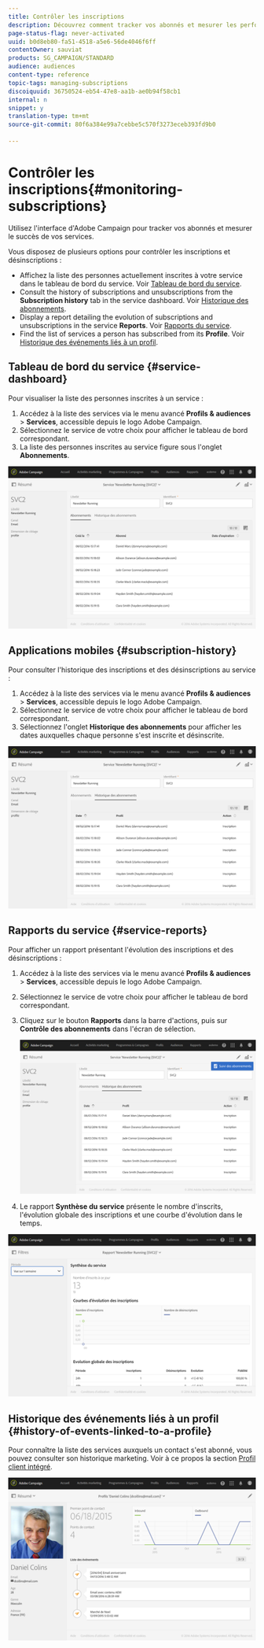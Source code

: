 ```yaml
---
title: Contrôler les inscriptions
description: Découvrez comment tracker vos abonnés et mesurer les performances de vos services à l'aide des tableaux de bord et des rapports.
page-status-flag: never-activated
uuid: b0d8eb80-fa51-4518-a5e6-56de4046f6ff
contentOwner: sauviat
products: SG_CAMPAIGN/STANDARD
audience: audiences
content-type: reference
topic-tags: managing-subscriptions
discoiquuid: 36750524-eb54-47e8-aa1b-ae0b94f58cb1
internal: n
snippet: y
translation-type: tm+mt
source-git-commit: 80f6a384e99a7cebbe5c570f3273eceb393fd9b0

---
```



# Contrôler les inscriptions{#monitoring-subscriptions}

Utilisez l&#39;interface d&#39;Adobe Campaign pour tracker vos abonnés et mesurer le succès de vos services.

Vous disposez de plusieurs options pour contrôler les inscriptions et désinscriptions :

* Affichez la liste des personnes actuellement inscrites à votre service dans le tableau de bord du service. Voir [Tableau de bord du service](#service-dashboard).
* Consult the history of subscriptions and unsubscriptions from the **Subscription history** tab in the service dashboard. Voir [Historique des abonnements](#subscription-history).
* Display a report detailing the evolution of subscriptions and unsubscriptions in the service **Reports**. Voir [Rapports du service](#service-reports).
* Find the list of services a person has subscribed from its **Profile**. Voir [Historique des événements liés à un profil](#history-of-events-linked-to-a-profile).

## Tableau de bord du service {#service-dashboard}

Pour visualiser la liste des personnes inscrites à un service :

1. Accédez à la liste des services via le menu avancé **Profils &amp; audiences** > **Services**, accessible depuis le logo Adobe Campaign.
1. Sélectionnez le service de votre choix pour afficher le tableau de bord correspondant.
1. La liste des personnes inscrites au service figure sous l&#39;onglet **Abonnements**.

![](assets/lp_monitoring_subscriptions_1.png)

## Applications mobiles {#subscription-history}

Pour consulter l&#39;historique des inscriptions et des désinscriptions au service :

1. Accédez à la liste des services via le menu avancé **Profils &amp; audiences** > **Services**, accessible depuis le logo Adobe Campaign.
1. Sélectionnez le service de votre choix pour afficher le tableau de bord correspondant.
1. Sélectionnez l&#39;onglet **Historique des abonnements** pour afficher les dates auxquelles chaque personne s&#39;est inscrite et désinscrite.

![](assets/lp_monitoring_subscriptions_2.png)

## Rapports du service {#service-reports}

Pour afficher un rapport présentant l&#39;évolution des inscriptions et des désinscriptions :

1. Accédez à la liste des services via le menu avancé **Profils &amp; audiences** > **Services**, accessible depuis le logo Adobe Campaign.
1. Sélectionnez le service de votre choix pour afficher le tableau de bord correspondant.
1. Cliquez sur le bouton **Rapports** dans la barre d&#39;actions, puis sur **Contrôle des abonnements** dans l&#39;écran de sélection.

   ![](assets/lp_monitoring_subscriptions_3.png)

1. Le rapport **Synthèse du service** présente le nombre d&#39;inscrits, l&#39;évolution globale des inscriptions et une courbe d&#39;évolution dans le temps.

![](assets/lp_monitoring_subscriptions_4.png)

## Historique des événements liés à un profil {#history-of-events-linked-to-a-profile}

Pour connaître la liste des services auxquels un contact s&#39;est abonné, vous pouvez consulter son historique marketing. Voir à ce propos la section [Profil client intégré](../../audiences/using/integrated-customer-profile.md).

![](assets/lp_monitoring_subscriptions_5.png)

